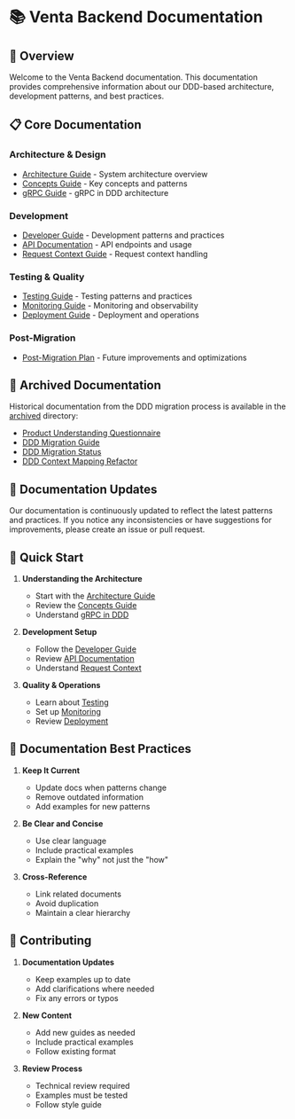 # 📚 Venta Backend Documentation

## 🎯 Overview

Welcome to the Venta Backend documentation. This documentation provides comprehensive information about our DDD-based architecture, development patterns, and best practices.

## 📋 Core Documentation

### Architecture & Design

- [Architecture Guide](./architecture-guide.md) - System architecture overview
- [Concepts Guide](./concepts-guide.md) - Key concepts and patterns
- [gRPC Guide](./grpc-ddd-guide.md) - gRPC in DDD architecture

### Development

- [Developer Guide](./developer-guide.md) - Development patterns and practices
- [API Documentation](./api-docs.md) - API endpoints and usage
- [Request Context Guide](./request-context-guide.md) - Request context handling

### Testing & Quality

- [Testing Guide](./testing-guide.md) - Testing patterns and practices
- [Monitoring Guide](./monitoring-guide.md) - Monitoring and observability
- [Deployment Guide](./deployment-guide.md) - Deployment and operations

### Post-Migration

- [Post-Migration Plan](./post-migration-plan.md) - Future improvements and optimizations

## 📂 Archived Documentation

Historical documentation from the DDD migration process is available in the [archived](./archived) directory:

- [Product Understanding Questionnaire](./archived/product-understanding-questionnaire.md)
- [DDD Migration Guide](./archived/ddd-migration-guide.md)
- [DDD Migration Status](./archived/ddd-migration-status.md)
- [DDD Context Mapping Refactor](./archived/ddd-context-mapping-refactor-summary.md)

## 🔄 Documentation Updates

Our documentation is continuously updated to reflect the latest patterns and practices. If you notice any inconsistencies or have suggestions for improvements, please create an issue or pull request.

## 🎯 Quick Start

1. **Understanding the Architecture**

   - Start with the [Architecture Guide](./architecture-guide.md)
   - Review the [Concepts Guide](./concepts-guide.md)
   - Understand [gRPC in DDD](./grpc-ddd-guide.md)

2. **Development Setup**

   - Follow the [Developer Guide](./developer-guide.md)
   - Review [API Documentation](./api-docs.md)
   - Understand [Request Context](./request-context-guide.md)

3. **Quality & Operations**
   - Learn about [Testing](./testing-guide.md)
   - Set up [Monitoring](./monitoring-guide.md)
   - Review [Deployment](./deployment-guide.md)

## 📝 Documentation Best Practices

1. **Keep It Current**

   - Update docs when patterns change
   - Remove outdated information
   - Add examples for new patterns

2. **Be Clear and Concise**

   - Use clear language
   - Include practical examples
   - Explain the "why" not just the "how"

3. **Cross-Reference**
   - Link related documents
   - Avoid duplication
   - Maintain a clear hierarchy

## 🤝 Contributing

1. **Documentation Updates**

   - Keep examples up to date
   - Add clarifications where needed
   - Fix any errors or typos

2. **New Content**

   - Add new guides as needed
   - Include practical examples
   - Follow existing format

3. **Review Process**
   - Technical review required
   - Examples must be tested
   - Follow style guide
